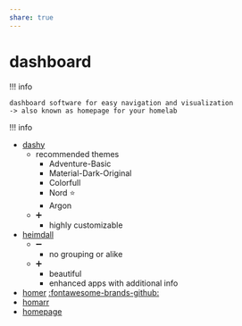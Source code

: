 ```yaml
---
share: true
---
```

# dashboard

!!! info

    dashboard software for easy navigation and visualization
    -> also known as homepage for your homelab

!!! info

* [dashy](https://dashy.to/)
	* recommended themes
		* Adventure-Basic
		* Material-Dark-Original
		* Colorfull
		* Nord ⭐
		* Argon
	* ➕
		* highly customizable
* [heimdall](https://heimdall.site/)
	* ➖ 
		* no grouping or alike
	* ➕
		* beautiful
		* enhanced apps with additional info
* [homer](https://homer-demo.netlify.app/) [:fontawesome-brands-github:](https://github.com/bastienwirtz/homer)
* [homarr](https://homarr.dev/)
* [homepage](https://github.com/benphelps/homepage)
